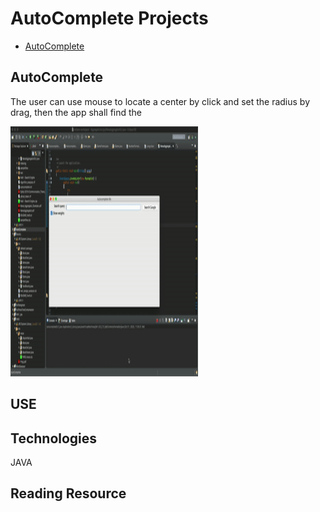 # AutoComplete Projects
* [AutoComplete](#depth-first-search)

## AutoComplete
The user can use mouse to locate a center by click and set the radius by drag, then the app shall find the
<!--![Alt Text](https://github.com/cchun319/GUI_fun/blob/main/circle.gif)-->
<img src="https://github.com/cchun319/AutoComplete/blob/master/autocomplete.gif" width="300" height="400"/>

## USE

## Technologies
JAVA

## Reading Resource
